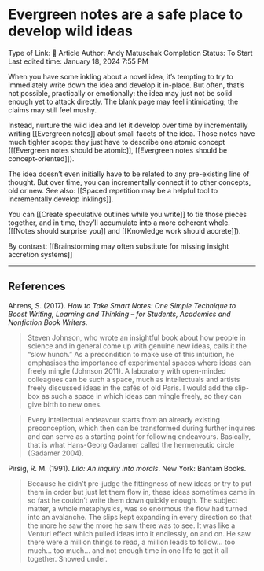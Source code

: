 # Evergreen notes are a safe place to develop wild ideas

Type of Link: 📝 Article
Author: Andy Matuschak
Completion Status: To Start
Last edited time: January 18, 2024 7:55 PM

When you have some inkling about a novel idea, it’s tempting to try to immediately write down the idea and develop it in-place. But often, that’s not possible, practically or emotionally: the idea may just not be solid enough yet to attack directly. The blank page may feel intimidating; the claims may still feel mushy.

Instead, nurture the wild idea and let it develop over time by incrementally writing [[Evergreen notes]] about small facets of the idea. Those notes have much tighter scope: they just have to describe one atomic concept ([[Evergreen notes should be atomic]], [[Evergreen notes should be concept-oriented]]).

The idea doesn’t even initially have to be related to any pre-existing line of thought. But over time, you can incrementally connect it to other concepts, old or new. See also: [[Spaced repetition may be a helpful tool to incrementally develop inklings]].

You can [[Create speculative outlines while you write]] to tie those pieces together, and in time, they’ll accumulate into a more coherent whole. ([[Notes should surprise you]] and [[Knowledge work should accrete]]).

By contrast: [[Brainstorming may often substitute for missing insight accretion systems]]

---

## References

Ahrens, S. (2017). _How to Take Smart Notes: One Simple Technique to Boost Writing, Learning and Thinking – for Students, Academics and Nonfiction Book Writers_.

> Steven Johnson, who wrote an insightful book about how people in science and in general come up with genuine new ideas, calls it the “slow hunch.” As a precondition to make use of this intuition, he emphasises the importance of experimental spaces where ideas can freely mingle (Johnson 2011). A laboratory with open-minded colleagues can be such a space, much as intellectuals and artists freely discussed ideas in the cafés of old Paris. I would add the slip-box as such a space in which ideas can mingle freely, so they can give birth to new ones.

> Every intellectual endeavour starts from an already existing preconception, which then can be transformed during further inquires and can serve as a starting point for following endeavours. Basically, that is what Hans-Georg Gadamer called the hermeneutic circle (Gadamer 2004).

Pirsig, R. M. (1991). _Lila: An inquiry into morals_. New York: Bantam Books.

> Because he didn’t pre-judge the fittingness of new ideas or try to put them in order but just let them flow in, these ideas sometimes came in so fast he couldn’t write them down quickly enough. The subject matter, a whole metaphysics, was so enormous the flow had turned into an avalanche. The slips kept expanding in every direction so that the more he saw the more he saw there was to see. It was like a Venturi effect which pulled ideas into it endlessly, on and on. He saw there were a million things to read, a million leads to follow… too much… too much… and not enough time in one life to get it all together. Snowed under.